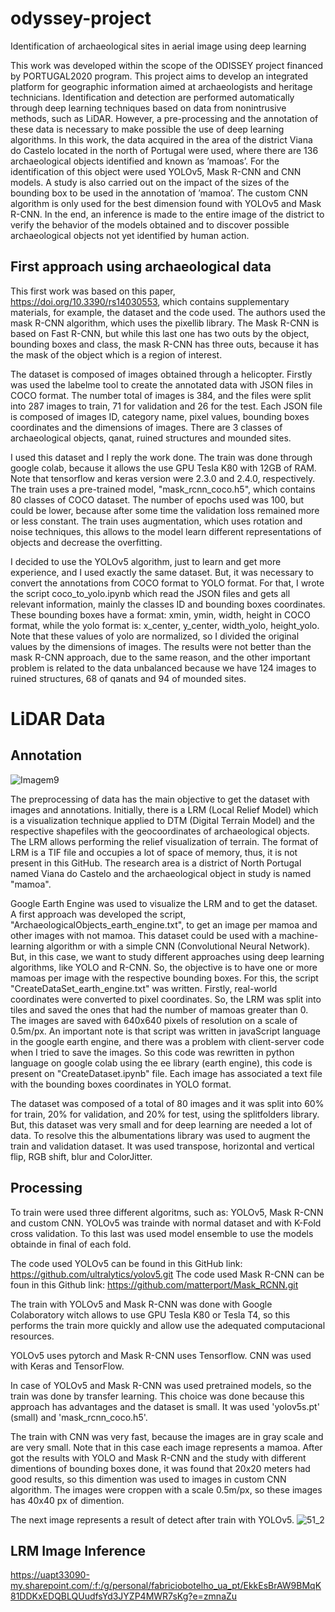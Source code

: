 # odyssey-project
Identification of archaeological sites in aerial image using deep learning

This work was developed within the scope of the ODISSEY project financed by PORTUGAL2020 program.
This project aims to develop an integrated platform for geographic information aimed at archaeologists and heritage technicians. Identification and detection are performed automatically through deep learning techniques based on data from nonintrusive methods, such as LiDAR. However, a pre-processing and the annotation of these data is necessary to make possible the use of deep learning algorithms. In this work, the data acquired in the area of the district Viana do Castelo located in the north of Portugal were used, where there are 136 archaeological objects identified and known as ’mamoas’. For the identification of this object were used YOLOv5, Mask R-CNN and CNN models. A study is also carried out on the impact of the sizes of the bounding box to be used in the annotation of ’mamoa’. The custom CNN algorithm is only used for the best dimension found with YOLOv5 and Mask R-CNN. In the end, an inference is made to the entire image of the district to verify the behavior of the models obtained and to discover possible archaeological objects not yet identified by human action.

## First approach using archaeological data
This first work was based on this paper, https://doi.org/10.3390/rs14030553, which contains supplementary materials, for example, the dataset and the code used. The authors used the mask R-CNN algorithm, which uses the pixellib library. The Mask R-CNN is based on Fast R-CNN, but while this last one has two outs by the object, bounding boxes and class, the mask R-CNN has three outs, because it has the mask of the object which is a region of interest. 

The dataset is composed of images obtained through a helicopter. Firstly was used the labelme tool to create the annotated data with JSON files in COCO format. 
The number total of images is 384, and the files were split into 287 images to train, 71 for validation and 26 for the test. Each JSON file is composed of images ID, category name, pixel values, bounding boxes coordinates and the dimensions of images. There are 3 classes of archaeological objects, qanat, ruined structures and mounded sites.

I used this dataset and I reply the work done. The train was done through google colab, because it allows the use GPU Tesla K80 with 12GB of RAM. Note that tensorflow and keras version were 2.3.0 and 2.4.0, respectively. The train uses a pre-trained model, "mask_rcnn_coco.h5", which contains 80 classes of COCO dataset. The number of epochs used was 100, but could be lower, because after some time the validation loss remained more or less constant. The train uses augmentation, which uses rotation and noise techniques, this allows to the model learn different representations of objects and decrease the overfitting.

I decided to use the YOLOv5 algorithm, just to learn and get more experience, and I used exactly the same dataset. But, it was necessary to convert the annotations from COCO format to YOLO format. For that, I wrote the script coco_to_yolo.ipynb which read the JSON files and gets all relevant information, mainly the classes ID and bounding boxes coordinates. These bounding boxes have a format: xmin, ymin, width, height in COCO format, while the yolo format is: x_center, y_center, width_yolo, height_yolo. Note that these values of yolo are normalized, so I divided the original values by the dimensions of images.
The results were not better than the mask R-CNN approach, due to the same reason, and the other important problem is related to the data unbalanced because we have 124 images to ruined structures, 68 of qanats and 94 of mounded sites. 

# LiDAR Data

## Annotation
![Imagem9](https://user-images.githubusercontent.com/33499431/164008890-1f9409a9-16c7-4df5-82c7-ec96872ac317.jpg)

The preprocessing of data has the main objective to get the dataset with images and annotations. Initially, there is a LRM (Local Relief Model) which is a visualization technique applied to DTM (Digital Terrain Model) and the respective shapefiles with the geocoordinates of archaeological objects. The LRM allows performing the relief visualization of terrain. The format of LRM is a TIF file and occupies a lot of space of memory, thus, it is not present in this GitHub. The research area is a district of North Portugal named Viana do Castelo and the archaeological object in study is named "mamoa".

Google Earth Engine was used to visualize the LRM and to get the dataset. A first approach was developed the script, "ArchaeologicalObjects_earth_engine.txt", to get an image per mamoa and other images with not mamoa. This dataset could be used with a machine-learning algorithm or with a simple CNN (Convolutional Neural Network). But, in this case, we want to study different approaches using deep learning algorithms, like YOLO and R-CNN. So, the objective is to have one or more mamoas per image with the respective bounding boxes. For this, the script "CreateDataSet_earth_engine.txt" was written. Firstly, real-world coordinates were converted to pixel coordinates. So, the LRM was split into tiles and saved the ones that had the number of mamoas greater than 0. The images are saved with 640x640 pixels of resolution on a scale of 0.5m/px. An important note is that script was written in javaScript language in the google earth engine, and there was a problem with client-server code when I tried to save the images. So this code was rewritten in python language on google colab using the ee library (earth engine), this code is present on "CreateDataset.ipynb" file. Each image has associated a text file with the bounding boxes coordinates in YOLO format. 

The dataset was composed of a total of 80 images and it was split into 60% for train, 20% for validation, and 20% for test, using the splitfolders library. But, this dataset was very small and for deep learning are needed a lot of data. To resolve this the albumentations library was used to augment the train and validation dataset. It was used transpose, horizontal and vertical flip, RGB shift, blur and ColorJitter.

## Processing
To train were used three different algoritms, such as: YOLOv5, Mask R-CNN and custom CNN. YOLOv5 was trainde with normal dataset and with K-Fold cross validation. To this last was used model ensemble to use the models obtainde in final of each fold.

The code used YOLOv5 can be found in this GitHub link: https://github.com/ultralytics/yolov5.git
The code used Mask R-CNN can be foun in this Github link: https://github.com/matterport/Mask_RCNN.git

The train with YOLOv5 and Mask R-CNN was done with Google Colaboratory witch allows to use GPU Tesla K80 or Tesla T4, so this performs the train more quickly and allow use the adequated computacional resources. 

YOLOv5 uses pytorch and Mask R-CNN uses Tensorflow.
CNN was used with Keras and TensorFlow.

In case of YOLOv5 and Mask R-CNN was used pretrained models, so the train was done by transfer learning. This choice was done because this approach has advantages and the dataset is small. It was used 'yolov5s.pt' (small) and 'mask_rcnn_coco.h5'.

The train with CNN was very fast, because the images are in gray scale and are very small. Note that in this case each image represents a mamoa. After got the results with YOLO and Mask R-CNN and the study with different dimentions of bounding boxes done, it was found that 20x20 meters had good results, so this dimention was used to images in custom CNN algorithm. The images were croppen with a scale 0.5m/px, so these images has 40x40 px of dimention.


The next image represents a result of detect after train with YOLOv5.
![51_2]()



## LRM Image Inference

https://uapt33090-my.sharepoint.com/:f:/g/personal/fabriciobotelho_ua_pt/EkkEsBrAW9BMqK81DDKxEDQBLQUudfsYd3JYZP4MWR7sKg?e=zmnaZu

